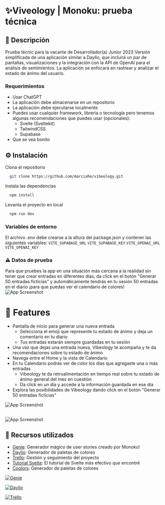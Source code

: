 # **✨Viveology** | Monoku: prueba técnica

## **📌 Descripción**

Prueba técnic para la vacante de Desarrollador(a) Junior 2023
Versión simplificada de una aplicación similar a Daylio, que incluirá un par de pantallas, visualizaciones y la integración con la API de OpenAI para el análisis de sentimientos. La aplicación se enfocará en rastrear y analizar el estado de ánimo del usuario.

### Requerimientos

- Usar ChatGPT
- La aplicación debe almacenarse en un repositorio
- La aplicación debe ejecutarse localmente
- Puedes usar cualquier framework, librería o tecnología pero tenemos algunas recomendaciones que puedes usar (opcionales):
    - Svelte (Sveltekit)
    - TailwindCSS
    - Supabase
- Que se vea bonito

## **⚙️ Instalación**

Clona el repositorio

```bash
  git clone https://github.com/marciahe/vibeology.git 
```

Instala las dependencias

```bash
  npm install
```

Levanta el proyecto en local

```bash
  npm run dev
```


### Variables de entorno

El archivo .env debe crearse a la altura del package.json y contener las siguientes variables:
`VITE_SUPABASE_URL`
`VITE_SUPABASE_KEY`
`VITE_OPENAI_URL`
`VITE_OPENAI_KEY`

### ⚠️ Datos de prueba
Para que pruebes la app en una situación más cercana a la realidad sin tener que crear entradas en diferentes días, da click en el botón "Generar 50 entradas ficticias" y automáticamente tendrás en tu sesión 50 entradas en el diario ¡para que puedas ver el calendario de colores!
![App Screenshot](https://i.imgur.com/OWNIvmL.png)

# **🎉 Features**

- Pantalla de inicio para generar una nueva entrada
  - Selecciona el emoji que represente tu estado de ánimo y deja un comentario en tu diario
  - Tus entradas estarán siempre guardadas en tu sesión
- Una vez que dejas una entrada nueva, Vibeology te acompaña y te da recomendaciones sobre tu estado de ánimo
- Navega entre el Home y la vista de Calendario
- En tu Calendario podrás ver de color los días que agregaste una o más entradas 
  - Vibeology te da retroalimentación en tiempo real sobre tu estado de ánimo general del mes en cuestión
   - Da click en un día y accede a la información guardada en ese día
- Explora las posibilidades de Vibeology dando click en el botón "Generar 50 entradas ficticias"






![App Screenshot](https://i.imgur.com/Q0YSBk7.png)
##

##
![App Screenshot](https://i.imgur.com/xpf5EM8.png)
##

## **💎 Recursos utilizados**

- [Genie](https://app.genie.pm/project/vibeology-yKHWe/functionality/conjunto-de-tickets-iniciales-NyHLF): Generador mágico de user stories creado por Monoku!
- [Daylio](https://daylio.net/): Generador de paletas de colores
- [Trello](https://trello.com/b/x5otT4St/vibeology): Gestión y seguimiento del proyecto
- [Tutorial Svelte](https://www.youtube.com/watch?v=yG2UlXr9k9Q&list=PLC3y8-rFHvwiYZOsc2D8AO1MYwLjZQrKx&ab_channel=Codevolution): El tutorial de Svelte más efectivo que encontré
- [Coolors](https://coolors.co/): Generador de paletas de colores




[![Genie](https://i.imgur.com/0rtT0Xf.png)](https://app.genie.pm/project/vibeology-yKHWe/functionality/conjunto-de-tickets-iniciales-NyHLFhttps://katherineoelsner.com/)

[![Daylio](https://i.imgur.com/shBoCWF.png)](https://daylio.net/)

[![Trello](https://i.imgur.com/zuJRNEV.png)](https://trello.com/b/x5otT4St/vibeology)
